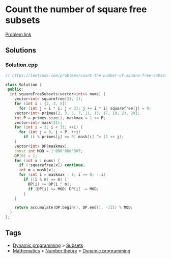# Count the number of square free subsets

[Problem link](https://leetcode.com/problems/count-the-number-of-square-free-subsets/)

## Solutions


### Solution.cpp
```cpp
// https://leetcode.com/problems/count-the-number-of-square-free-subsets/

class Solution {
 public:
  int squareFreeSubsets(vector<int>& nums) {
    vector<int> squarefree(31, 1);
    for (int i : {2, 3, 5})
      for (int j = i * i; j < 31; j += i * i) squarefree[j] = 0;
    vector<int> primes{2, 3, 5, 7, 11, 13, 17, 19, 23, 29};
    int P = primes.size(), maskmax = 1 << P;
    vector<int> mask(31);
    for (int i = 2; i < 31; ++i) {
      for (int j = 0; j < P; ++j)
        if (i % primes[j] == 0) mask[i] ^= (1 << j);
    }
    vector<int> DP(maskmax);
    const int MOD = 1'000'000'007;
    DP[0] = 1;
    for (int x : nums) {
      if (!squarefree[x]) continue;
      int m = mask[x];
      for (int i = maskmax - 1; i >= 0; --i)
        if ((i & m) == m) {
          DP[i] += DP[i ^ m];
          if (DP[i] >= MOD) DP[i] -= MOD;
        }
    }

    return accumulate(DP.begin(), DP.end(), -1ll) % MOD;
  }
};
```
## Tags

* [Dynamic programming](/README.md#Dynamic_programming) > [Subsets](/README.md#Dynamic_programming-Subsets)
* [Mathematics](/README.md#Mathematics) > [Number theory](/README.md#Mathematics-Number_theory) > [Dynamic programming](/README.md#Mathematics-Number_theory-Dynamic_programming)
